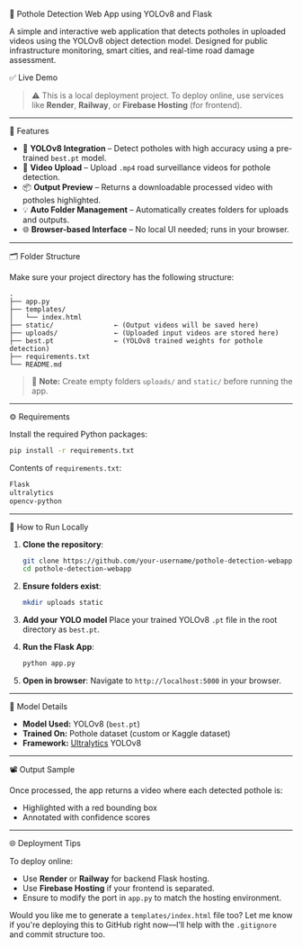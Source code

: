  🚧 Pothole Detection Web App using YOLOv8 and Flask

A simple and interactive web application that detects potholes in uploaded videos using the YOLOv8 object detection model. Designed for public infrastructure monitoring, smart cities, and real-time road damage assessment.

✅ Live Demo

> ⚠️ This is a local deployment project. To deploy online, use services like **Render**, **Railway**, or **Firebase Hosting** (for frontend).

---

📌 Features

* 🧠 **YOLOv8 Integration** – Detect potholes with high accuracy using a pre-trained `best.pt` model.
* 🎥 **Video Upload** – Upload `.mp4` road surveillance videos for pothole detection.
* 📦 **Output Preview** – Returns a downloadable processed video with potholes highlighted.
* 💡 **Auto Folder Management** – Automatically creates folders for uploads and outputs.
* 🌐 **Browser-based Interface** – No local UI needed; runs in your browser.

---

 🗂 Folder Structure

Make sure your project directory has the following structure:

```
.
├── app.py
├── templates/
│   └── index.html
├── static/               ← (Output videos will be saved here)
├── uploads/              ← (Uploaded input videos are stored here)
├── best.pt               ← (YOLOv8 trained weights for pothole detection)
├── requirements.txt
└── README.md
```

> 📝 **Note:** Create empty folders `uploads/` and `static/` before running the app.

---

⚙️ Requirements

Install the required Python packages:

```bash
pip install -r requirements.txt
```

Contents of `requirements.txt`:

```txt
Flask
ultralytics
opencv-python
```

---
🚀 How to Run Locally

1. **Clone the repository**:

   ```bash
   git clone https://github.com/your-username/pothole-detection-webapp.git
   cd pothole-detection-webapp
   ```

2. **Ensure folders exist**:

   ```bash
   mkdir uploads static
   ```

3. **Add your YOLO model**
   Place your trained YOLOv8 `.pt` file in the root directory as `best.pt`.

4. **Run the Flask App**:

   ```bash
   python app.py
   ```

5. **Open in browser**:
   Navigate to `http://localhost:5000` in your browser.

---
🧠 Model Details

* **Model Used:** YOLOv8 (`best.pt`)
* **Trained On:** Pothole dataset (custom or Kaggle dataset)
* **Framework:** [Ultralytics](https://docs.ultralytics.com/) YOLOv8

---

📽️ Output Sample

Once processed, the app returns a video where each detected pothole is:

* Highlighted with a red bounding box
* Annotated with confidence scores

---

🌐 Deployment Tips

To deploy online:

* Use **Render** or **Railway** for backend Flask hosting.
* Use **Firebase Hosting** if your frontend is separated.
* Ensure to modify the port in `app.py` to match the hosting environment.



Would you like me to generate a `templates/index.html` file too? Let me know if you're deploying this to GitHub right now—I’ll help with the `.gitignore` and commit structure too.

